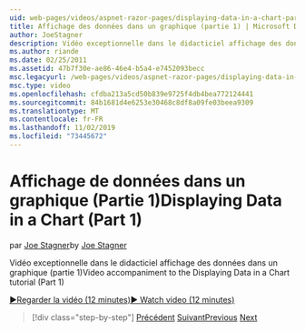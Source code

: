 ```yaml
---
uid: web-pages/videos/aspnet-razor-pages/displaying-data-in-a-chart-part-1
title: Affichage des données dans un graphique (partie 1) | Microsoft Docs
author: JoeStagner
description: Vidéo exceptionnelle dans le didacticiel affichage des données dans un graphique (partie 1)
ms.author: riande
ms.date: 02/25/2011
ms.assetid: 47b7f30e-ae86-46e4-b5a4-e7452093becc
msc.legacyurl: /web-pages/videos/aspnet-razor-pages/displaying-data-in-a-chart-part-1
msc.type: video
ms.openlocfilehash: cfdba213a5cd50b839e9725f4db4bea772124441
ms.sourcegitcommit: 84b1681d4e6253e30468c8df8a09fe03beea9309
ms.translationtype: MT
ms.contentlocale: fr-FR
ms.lasthandoff: 11/02/2019
ms.locfileid: "73445672"
---
```

# <a name="displaying-data-in-a-chart-part-1"></a><span data-ttu-id="a39b0-103">Affichage de données dans un graphique (Partie 1)</span><span class="sxs-lookup"><span data-stu-id="a39b0-103">Displaying Data in a Chart (Part 1)</span></span>

<span data-ttu-id="a39b0-104">par [Joe Stagner](https://github.com/JoeStagner)</span><span class="sxs-lookup"><span data-stu-id="a39b0-104">by [Joe Stagner](https://github.com/JoeStagner)</span></span>

<span data-ttu-id="a39b0-105">Vidéo exceptionnelle dans le didacticiel affichage des données dans un graphique (partie 1)</span><span class="sxs-lookup"><span data-stu-id="a39b0-105">Video accompaniment to the Displaying Data in a Chart tutorial (Part 1)</span></span>

<span data-ttu-id="a39b0-106">[&#9654;Regarder la vidéo (12 minutes)](https://channel9.msdn.com/Blogs/ASP-NET-Site-Videos/displaying-data-in-a-chart-(part-1))</span><span class="sxs-lookup"><span data-stu-id="a39b0-106">[&#9654; Watch video (12 minutes)](https://channel9.msdn.com/Blogs/ASP-NET-Site-Videos/displaying-data-in-a-chart-(part-1))</span></span>

> [!div class="step-by-step"]
> <span data-ttu-id="a39b0-107">[Précédent](displaying-data-in-a-grid.md)
> [Suivant](displaying-data-in-a-chart-part-2.md)</span><span class="sxs-lookup"><span data-stu-id="a39b0-107">[Previous](displaying-data-in-a-grid.md)
[Next](displaying-data-in-a-chart-part-2.md)</span></span>
